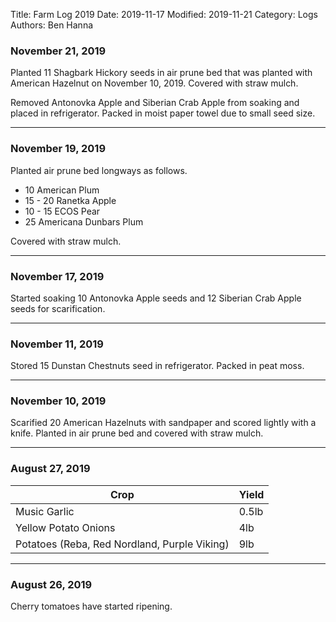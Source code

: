 Title: Farm Log 2019
Date: 2019-11-17
Modified: 2019-11-21
Category: Logs
Authors: Ben Hanna

### November 21, 2019
Planted 11 Shagbark Hickory seeds in air prune bed that was planted with American Hazelnut on November 10, 2019. Covered with straw mulch.

Removed Antonovka Apple and Siberian Crab Apple from soaking and placed in refrigerator. Packed in moist paper towel due to small seed size.

---

### November 19, 2019
Planted air prune bed longways as follows.

* 10 American Plum
* 15 - 20 Ranetka Apple
* 10 - 15 ECOS Pear
* 25 Americana Dunbars Plum

Covered with straw mulch.

---

### November 17, 2019
Started soaking 10 Antonovka Apple seeds and 12 Siberian Crab Apple seeds for scarification.

---

### November 11, 2019
Stored 15 Dunstan Chestnuts seed in refrigerator. Packed in peat moss.

---

### November 10, 2019
Scarified 20 American Hazelnuts with sandpaper and scored lightly with a knife. Planted in air prune bed and covered with straw mulch. 

---

### August 27, 2019
Crop | Yield
--- | ---
Music Garlic | 0.5lb
Yellow Potato Onions | 4lb
Potatoes (Reba, Red Nordland, Purple Viking) | 9lb

---

### August 26, 2019
Cherry tomatoes have started ripening.
